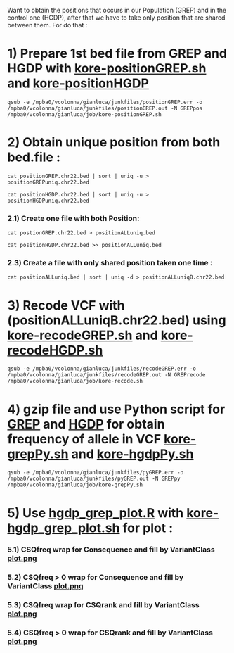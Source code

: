 Want to obtain the positions that occurs in our Population (GREP) and in the control one (HGDP), after that we have to take only 
position that are shared between them. For do that :

# 1) Prepare 1st bed file from GREP and HGDP with [kore-positionGREP.sh](kore-positionGREP.sh) and [kore-positionHGDP](kore-positionHGDP.sh)
```
qsub -e /mpba0/vcolonna/gianluca/junkfiles/positionGREP.err -o /mpba0/vcolonna/gianluca/junkfiles/positionGREP.out -N GREPpos /mpba0/vcolonna/gianluca/job/kore-positionGREP.sh 
```
# 2) Obtain unique position from both bed.file :
```
cat positionGREP.chr22.bed | sort | uniq -u > positionGREPuniq.chr22.bed
```
```
cat positionHGDP.chr22.bed | sort | uniq -u > positionHGDPuniq.chr22.bed
```
### 2.1) Create one file with both Position:
```
cat postionGREP.chr22.bed > positionALLuniq.bed
```
```
cat positionHGDP.chr22.bed >> positionALLuniq.bed
```
### 2.3) Create a file with only shared position taken one time :
```
cat positionALLuniq.bed | sort | uniq -d > positionALLuniqB.chr22.bed
```
# 3) Recode VCF with (positionALLuniqB.chr22.bed) using [kore-recodeGREP.sh](kore-recodeGREP.sh) and [kore-recodeHGDP.sh](kore-recodeHGDP.sh)
```
qsub -e /mpba0/vcolonna/gianluca/junkfiles/recodeGREP.err -o /mpba0/vcolonna/gianluca/junkfiles/recodeGREP.out -N GREPrecode /mpba0/vcolonna/gianluca/job/kore-recode.sh 
```
# 4) gzip file and use Python script for [GREP](filtering/AFS-GREP_grepl.py) and [HGDP](filtering/AFS-HGDP_random_grepl.py) for obtain frequency of allele in VCF [kore-grepPy.sh](kore-grepPy.sh) and [kore-hgdpPy.sh](kore-hgdpPy.sh)
```
qsub -e /mpba0/vcolonna/gianluca/junkfiles/pyGREP.err -o /mpba0/vcolonna/gianluca/junkfiles/pyGREP.out -N GREPpy /mpba0/vcolonna/gianluca/job/kore-grepPy.sh 
```
# 5) Use [hgdp_grep_plot.R](hgdp_grep_plot.R) with [kore-hgdp_grep_plot.sh](kore-hgdp_grep_plot.sh) for plot :

### 5.1) CSQfreq wrap for Consequence and  fill by VariantClass [plot.png](plotWrapConsequence.png)

### 5.2) CSQfreq > 0 wrap for Consequence and  fill by VariantClass [plot.png](plotWrapConsequenceMTZ.png)

### 5.3) CSQfreq wrap for CSQrank and  fill by VariantClass [plot.png](plotWrapCSQrank.png)

### 5.4) CSQfreq > 0 wrap for CSQrank and  fill by VariantClass [plot.png](plotWrapCSQrankMTZ.png)
